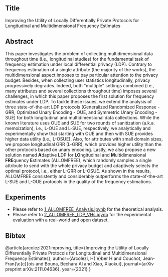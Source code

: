 ## Title
Improving the Utility of Locally Differentially Private Protocols for Longitudinal and Multidimensional Frequency Estimates

## Abstract
This paper investigates the problem of collecting multidimensional data throughout time (i.e., longitudinal studies) for the fundamental task of frequency estimation under local differential privacy (LDP). Contrary to frequency estimation of a single attribute (the majority of the works), the multidimensional aspect imposes to pay particular attention to the privacy budget. Besides, when collecting user statistics longitudinally, privacy progressively degrades. Indeed, both "multiple" settings combined (i.e., many attributes and several collections throughout time) imposes several challenges, in which this paper proposes the first solution for frequency estimates under LDP. To tackle these issues, we extend the analysis of three state-of-the-art LDP protocols (Generalized Randomized Response - GRR, Optimized Unary Encoding - OUE, and Symmetric Unary Encoding - SUE) for both longitudinal and multidimensional data collections. While the known literature uses OUE and SUE for two rounds of sanitization (a.k.a. memoization), i.e., L-OUE and L-SUE, respectively, we analytically and experimentally show that starting with OUE and then with SUE provides higher data utility (i.e., L-OSUE). Also, for attributes with small domain sizes, we propose longitudinal GRR (L-GRR), which provides higher utility than the other protocols based on unary encoding. Lastly, we also propose a new solution named **A**daptive **L**DP for **LO**ngitudinal and **M**ultidimensional **FRE**quency **E**stimates (ALLOMFREE), which randomly samples a single attribute to send with the whole privacy budget and adaptively selects the optimal protocol, i.e., either L-GRR or L-OSUE. As shown in the results, ALLOMFREE consistently and considerably outperforms the state-of-the-art L-SUE and L-OUE protocols in the quality of the frequency estimations.

## Experiments
* Please refer to [1_ALLOMFREE_Analysis.ipynb](https://github.com/hharcolezi/ldp-protocols-mobility-cdrs/blob/main/papers/%5B4%5D/1_ALLOMFREE_Analysis.ipynb) for the theoretical analysis.
* Please refer to [2_ALLOMFREE_LDP_VHs.ipynb](https://github.com/hharcolezi/ldp-protocols-mobility-cdrs/blob/main/papers/%5B4%5D/2_ALLOMFREE_LDP_VHs.ipynb) for the experimental evaluation with a real-world and open dataset.

## Bibtex
@article{arcolezi2021improving,
  title={Improving the Utility of Locally Differentially Private Protocols for Longitudinal and Multidimensional Frequency Estimates},
  author={Arcolezi, H{\'e}ber H and Couchot, Jean-Fran{\c{c}}ois and Bouna, Bechara Al and Xiao, Xiaokui},
  journal={arXiv preprint arXiv:2111.04636},
  year={2021}
}
